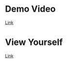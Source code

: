 <h1>Demo Video</h1>
	<a href="https://www.youtube.com/watch?v=W75EPR1yHYI&t=4s" target="_blank">
		Link
	</a>
<h1>View Yourself</h1>
<a href="https://thiagodambroski.github.io/Reeyoga-website/" target="_blank">Link</a>
